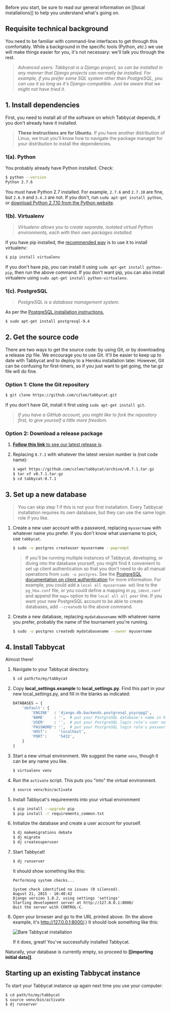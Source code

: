 Before you start, be sure to read our general information on [[local installations]] to help you understand what's going on.

## Requisite technical background

You need to be familiar with command-line interfaces to get through this comfortably. While a background in the specific tools (Python, *etc.*) we use will make things easier for you, it's not necessary: we'll talk you through the rest.

> <i>Advanced users: Tabbycat is a Django project, so can be installed in any manner that Django projects can normally be installed. For example, if you prefer some SQL system other than PostgreSQL, you can use it so long as it's Django-compatible. Just be aware that we might not have tried it.</i></td></tr></table>

## 1. Install dependencies
First, you need to install all of the software on which Tabbycat depends, if you don't already have it installed.

> <strong>These instructions are for Ubuntu.</strong> If you have another distribution of Linux, we trust you'll know how to navigate the package manager for your distribution to install the dependencies.</td></tr></table>

### 1(a). Python
You probably already have Python installed. Check:
``` bash
$ python --version
Python 2.7.6
```
You must have Python 2.7 installed. For example, `2.7.6` and `2.7.10` are fine, but `2.6.9` and `3.4.3` are not. If you don't, run `sudo apt-get install python`, or [download Python 2.7.10 from the Python website](https://www.python.org/downloads/release/python-2710/).

### 1(b). Virtualenv
> *Virtualenv allows you to create separate, isolated virtual Python environments, each with their own packages installed.*

If you have pip installed, the [recommended way](https://virtualenv.pypa.io/en/latest/installation.html) is to use it to install virtualenv:
``` bash
$ pip install virtualenv
```

If you don't have pip, you can install it using `sudo apt-get install python-pip`, then run the above command. If you don't want pip, you can also install virtualenv using `sudo apt-get install python-virtualenv`.

### 1(c). PostgreSQL
> *PostgreSQL is a database management system.*

As per the [PostgreSQL installation instructions](http://www.postgresql.org/download/linux/ubuntu/),
``` bash
$ sudo apt-get install postgresql-9.4
```

## 2. Get the source code

There are two ways to get the source code: by using Git, or by downloading a release zip file. We encourage you to use Git. It'll be easier to keep up to date with Tabbycat and to deploy to a Heroku installation later. However, Git can be confusing for first-timers, so if you just want to get going, the tar.gz file will do fine.

### Option 1: Clone the Git repository
``` bash
$ git clone https://github.com/czlee/tabbycat.git
```

If you don't have Git, install it first using `sudo apt-get install git`.

> <i>If you have a GitHub account, you might like to fork the repository first, to give yourself a little more freedom.</i></td></tr></table>

### Option 2: Download a release package
1. [**Follow this link** to see our latest release is](https://github.com/czlee/tabbycat/releases).
2. Replacing `0.7.1` with whatever the latest version number is (not code name):

   ``` bash
   $ wget https://github.com/czlee/tabbycat/archive/v0.7.1.tar.gz
   $ tar xf v0.7.1.tar.gz
   $ cd tabbycat-0.7.1
   ```

## 3. Set up a new database

> You can skip step 1 if this is not your first installation. Every Tabbycat installation requires its own database, but they can use the same login role if you like.</td></tr></table>

1. Create a new user account with a password, replacing `myusername` with whatever name you prefer. If you don't know what username to pick, use `tabbycat`.
   ``` bash
   $ sudo -u postgres createuser myusername --pwprompt
   ```

   > If you'll be running multiple instances of Tabbycat, developing, or diving into the database yourself, you might find it convenient to set up client authentication so that you don't need to do all manual operations from <code>sudo -u postgres</code>. See the <a href="http://www.postgresql.org/docs/9.4/static/client-authentication.html">PostgreSQL documentation on client authentication</a> for more information. For example, you could add a <code>local all myusername md5</code> line to the <code>pg_hba.conf</code> file, or you could define a mapping in <code>pg_ident.conf</code> and append the <code>map=</code> option to the <code>local all all peer</code> line. If you want your new PostgreSQL account to be able to create databases, add <code>--createdb</code> to the above command.</td></tr></table>

2. Create a new database, replacing `mydatabasename` with whatever name you prefer, probably the name of the tournament you're running.
   ``` bash
   $ sudo -u postgres createdb mydatabasename --owner myusername
   ```

## 4. Install Tabbycat
Almost there!

1. Navigate to your Tabbycat directory.
   ``` bash
   $ cd path/to/my/tabbycat
   ```

2. Copy **local_settings.example** to **local_settings.py**. Find this part in your new local_settings.py, and fill in the blanks as indicated:
   ``` python
   DATABASES = {
       'default': {
           'ENGINE'  : 'django.db.backends.postgresql_psycopg2',
           'NAME'    : '',  # put your PostgreSQL database's name in here
           'USER'    : '',  # put your PostgreSQL login role's user name in here
           'PASSWORD': '',  # put your PostgreSQL login role's password in here
           'HOST':     'localhost',
           'PORT':     '5432',
       }
   }
   ```

3. Start a new virtual environment. We suggest the name `venv`, though it can be any name you like.
   ``` bash
   $ virtualenv venv
   ```

4. Run the `activate` script. This puts you "into" the virtual environment.
   ``` bash
   $ source venv/bin/activate
   ```

5. Install Tabbycat's requirements into your virtual environment
   ``` bash
   $ pip install --upgrade pip
   $ pip install -r requirements_common.txt
   ```

6. Initialize the database and create a user account for yourself.
   ``` bash
   $ dj makemigrations debate
   $ dj migrate
   $ dj createsuperuser
   ```

7. Start Tabbycat!
   ``` bash
   $ dj runserver
   ```

   It should show something like this:
   ```
   Performing system checks...

   System check identified no issues (0 silenced).
   August 21, 2015 - 10:40:42
   Django version 1.8.2, using settings 'settings'
   Starting development server at http://127.0.0.1:8000/
   Quit the server with CONTROL-C.
   ```

8. Open your browser and go to the URL printed above. (In the above example, it's http://127.0.0.1:8000/.) It should look something like this:

   ![Bare Tabbycat installation](https://raw.githubusercontent.com/wiki/czlee/tabbycat/images/tabbycat-bare-linux.png)

   If it does, great! You've successfully installed Tabbycat.

Naturally, your database is currently empty, so proceed to **[[importing initial data]]**.

## Starting up an existing Tabbycat instance
To start your Tabbycat instance up again next time you use your computer:
``` bash
$ cd path/to/my/tabbycat
$ source venv/bin/activate
$ dj runserver
```